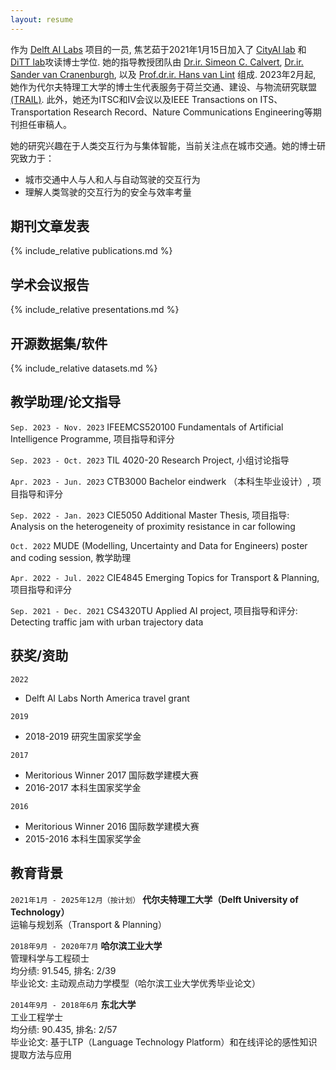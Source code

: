 ```yaml
---
layout: resume
---
```

作为 [<u>Delft AI Labs</u>](https://www.tudelft.nl/ai/tu-delft-ai-labs) 项目的一员, 焦艺茹于2021年1月15日加入了 [<u>CityAI lab</u>](https://www.tudelft.nl/en/ai/cityai-lab) 和 [<u>DiTT lab</u>](https://www.tudelft.nl/citg/over-faculteit/afdelingen/transport-planning/research/labs/data-analytics-and-traffic-simulation-lab/dittlab-tu-delft/)攻读博士学位. 她的指导教授团队由 [<u>Dr.ir. Simeon C. Calvert</u>](https://scholar.google.nl/citations?user=pwVbHHEAAAAJ&hl=nl), [<u>Dr.ir. Sander van Cranenburgh</u>](https://scholar.google.nl/citations?user=-FNYwWYAAAAJ&hl=en&inst=6173373803492361994&oi=ao), 以及 [<u>Prof.dr.ir. Hans van Lint</u>](https://scholar.google.nl/citations?user=Q95PbrMAAAAJ&hl=en&inst=6173373803492361994&oi=sra) 组成. 2023年2月起, 她作为代尔夫特理工大学的博士生代表服务于荷兰交通、建设、与物流研究联盟[<u>(TRAIL)</u>](https://rstrail.nl). 此外，她还为ITSC和IV会议以及IEEE Transactions on ITS、Transportation Research Record、Nature Communications Engineering等期刊担任审稿人。

她的研究兴趣在于人类交互行为与集体智能，当前关注点在城市交通。她的博士研究致力于：
  - 城市交通中人与人和人与自动驾驶的交互行为
  - 理解人类驾驶的交互行为的安全与效率考量

## 期刊文章发表
{% include_relative publications.md %}
<style>
  .remove-heading {
    display: none;
  }
</style>
<script>
  document.addEventListener("DOMContentLoaded", function() {
    // Get all h2 elements
    var headings = document.querySelectorAll("h2");
    // Loop through all h2 elements and check their text content
    headings.forEach(function(heading) {
      if (heading.textContent.trim() === "Publications") {
        heading.style.display = 'none';
      }
    });
  });
</script>

## 学术会议报告
{% include_relative presentations.md %}
<style>
  .remove-heading {
    display: none;
  }
</style>
<script>
  document.addEventListener("DOMContentLoaded", function() {
    // Get all h2 elements
    var headings = document.querySelectorAll("h2");
    // Loop through all h2 elements and check their text content
    headings.forEach(function(heading) {
      if (heading.textContent.trim() === "Presentations") {
        heading.style.display = 'none';
      }
    });
  });
</script>

## 开源数据集/软件
{% include_relative datasets.md %}
<style>
  .remove-heading {
    display: none;
  }
</style>
<script>
  document.addEventListener("DOMContentLoaded", function() {
    // Get all h2 elements
    var headings = document.querySelectorAll("h2");
    // Loop through all h2 elements and check their text content
    headings.forEach(function(heading) {
      if (heading.textContent.trim() === "Datasets/softwares") {
        heading.style.display = 'none';
      }
    });
  });
</script>

## 教学助理/论文指导

`Sep. 2023 - Nov. 2023`
IFEEMCS520100 Fundamentals of Artificial Intelligence Programme, 项目指导和评分

`Sep. 2023 - Oct. 2023`
TIL 4020-20 Research Project, 小组讨论指导

`Apr. 2023 - Jun. 2023`
CTB3000 Bachelor eindwerk （本科生毕业设计）, 项目指导和评分

`Sep. 2022 - Jan. 2023`
CIE5050 Additional Master Thesis, 项目指导: Analysis on the heterogeneity of proximity resistance in car following

`Oct. 2022`
MUDE (Modelling, Uncertainty and Data for Engineers) poster and coding session, 教学助理

`Apr. 2022 - Jul. 2022`
CIE4845 Emerging Topics for Transport & Planning, 项目指导和评分

`Sep. 2021 - Dec. 2021`
CS4320TU Applied AI project, 项目指导和评分: Detecting traffic jam with urban trajectory data


## 获奖/资助

`2022`
- Delft AI Labs North America travel grant

`2019`
- 2018-2019 研究生国家奖学金

`2017`
- Meritorious Winner 2017 国际数学建模大赛
- 2016-2017 本科生国家奖学金

`2016`
- Meritorious Winner 2016 国际数学建模大赛
- 2015-2016 本科生国家奖学金

## 教育背景

`2021年1月 - 2025年12月（按计划）`
__代尔夫特理工大学（Delft University of Technology）__\
运输与规划系（Transport & Planning）

`2018年9月 - 2020年7月`
__哈尔滨工业大学__\
管理科学与工程硕士\
均分绩: 91.545, 排名: 2/39\
毕业论文: 主动观点动力学模型（哈尔滨工业大学优秀毕业论文）

`2014年9月 - 2018年6月`
__东北大学__\
工业工程学士\
均分绩: 90.435, 排名: 2/57\
毕业论文: 基于LTP（Language Technology Platform）和在线评论的感性知识提取方法与应用

